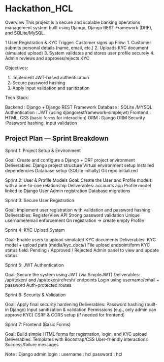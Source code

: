 # Hackathon_HCL


Overview
This project is a secure and scalable banking operations management system built using Django, Django REST Framework (DRF), and SQLite/MySQL.

1  User Registration & KYC
      Trigger: Customer signs up
      Flow:
      1. Customer submits personal details (name, email, etc.)
      2. Uploads KYC document (simulated upload)
      3. System validates and stores user profile securely
      4. Admin reviews and approves/rejects KYC



Objectives:
  1. Implement JWT-based authentication
  2. Secure password hashing
  3. Apply input validation and sanitization

Tech Stack:

Backend : 	Django + Django REST Framework
Database :	SQLite /MYSQL
Authentication	: JWT (using djangorestframework-simplejwt)
Frontend	: HTML, CSS (basic forms for interaction)
ORM	: Django ORM
Security :Password hashing, input validation


## Project Plan — Sprint Breakdown  ## 


Sprint 1: Project Setup & Environment

  Goal: Create and configure a Django + DRF project environment
    Deliverables:
      Django project structure
      Virtual environment setup
      Installed dependencies
      Database setup (SQLite initially)
      Git repo initialized

Sprint 2: User & Profile Models
  Goal: Create the User and Profile models with a one-to-one relationship
  Deliverables:
    accounts app
    Profile model linked to Django User
    Admin registration
    Database migrations

Sprint 3: Secure User Registration

Goal: Implement user registration with validation and password hashing
  Deliverables:
    RegisterView API
    Strong password validation
    Unique username/email enforcement
    On registration → create empty Profile

Sprint 4: KYC Upload System
  
  Goal: Enable users to upload simulated KYC documents
    Deliverables:
      KYC model + upload path (media/kyc_docs/)
      File upload endpoint/form
      KYC status field: Pending / Approved / Rejected
      Admin panel to view and update status

Sprint 5: JWT Authentication

  Goal: Secure the system using JWT (via SimpleJWT)
    Deliverables:
      /api/token/ and /api/token/refresh/ endpoints
      Login using username/email + password
      Auth-protected routes

Sprint 6: Security & Validation

  Goal: Apply final security hardening
    Deliverables:
      Password hashing (built-in Django)
      Input sanitization & validation
      Permissions (e.g., only admin can approve KYC)
      CSRF & CORS setup (if needed for frontend)

Sprint 7: Frontend (Basic Forms)
  
  Goal: Build simple HTML forms for registration, login, and KYC upload
  Deliverables:
    Templates with Bootstrap/CSS
    User-friendly interactions
    Success/failure messages






Note :
 Django admin login :
   username : hcl
   password : hcl
